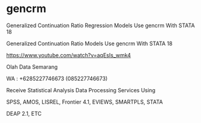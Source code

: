 # gencrm
Generalized Continuation Ratio Regression Models Use gencrm With STATA 18

Generalized Continuation Ratio Models Use gencrm With STATA 18

https://www.youtube.com/watch?v=aqEsIs_wmk4

Olah Data Semarang

WA : +6285227746673 (085227746673)

Receive Statistical Analysis Data Processing Services Using

SPSS, AMOS, LISREL, Frontier 4.1, EVIEWS, SMARTPLS, STATA

DEAP 2.1, ETC
